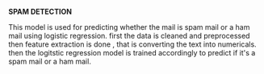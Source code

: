 **SPAM DETECTION**



This model is used for predicting whether the mail is spam mail or a ham mail using logistic regression. first the data is cleaned and preprocessed then feature extraction is done , that is converting the text into numericals. then the logitstic regression model is trained accordingly to predict if it's a spam mail or a ham mail.
